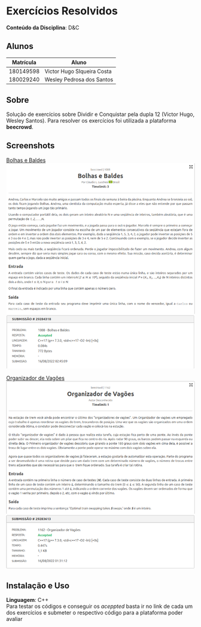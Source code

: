 # Exercícios Resolvidos

**Conteúdo da Disciplina**: D&C<br>

## Alunos
|Matrícula | Aluno |
| -- | -- |
| 180149598  |  Victor Hugo SIqueira Costa |
| 180029240  |  Wesley Pedrosa dos Santos |

## Sobre 
Solução de exercícios sobre Dividir e Conquistar pela dupla 12 (Victor Hugo, Wesley Santos). Para resolver os exercícios foi utilizada a plataforma **beecrowd**.

## Screenshots
[Bolhas e Baldes](https://www.beecrowd.com.br/judge/pt/problems/view/1088)<br>
<img src="imagens/Bolhas_e_Baldes(exer).png" alt="Bolhas e Baldes (exer)"/><br>
<img src="imagens/Bolhas_e_Baldes(cont).png" alt="Bolhas e Baldes (cont)"/><br>


[Organizador de Vagões](https://www.beecrowd.com.br/judge/pt/problems/view/1162)<br>
<img src="imagens/Organizador_de_Vagoes(exer).png" alt="Organizador de Vagoes (exer)"/><br>
<img src="imagens/Organizador_de_Vagoes(cont).png" alt="Organizador de Vagoes (cont)"/><br>

## Instalação e Uso
**Linguagem**: C++<br>
Para testar os códigos e conseguir os *aceppted* basta ir no link de cada um dos exercícios e submeter o respectivo código para a plataforma poder avaliar<br>
